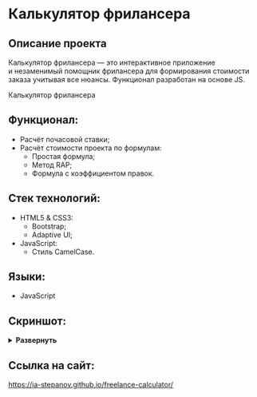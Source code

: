 # Калькулятор фрилансера

## Описание проекта
Калькулятор фрилансера — это интерактивное приложение и незаменимый помощник фрилансера для формирования стоимости заказа учитывая все нюансы. Функционал разработан на основе JS.

Калькулятор фрилансера

## Функционал:
- Расчёт почасовой ставки;
- Расчёт стоимости проекта по формулам:
  - Простая формула;
  - Метод RAP;
  - Формула с коэффициентом правок.

## Стек технологий:
- HTML5 & CSS3:
  - Bootstrap;
  - Adaptive UI;
- JavaScript:
  - Стиль CamelCase.

## Языки:
- JavaScript

## Скриншот:
<details><summary><b>Развернуть</b></summary>

[![freelance-calculator](https://user-images.githubusercontent.com/86494748/185760261-a60fa776-ffe0-4b9e-80e3-c9baac0ded6e.jpg)](https://ia-stepanov.github.io/freelance-calculator/)
[![freelance-calculator](https://user-images.githubusercontent.com/86494748/185760262-6bb6275e-9b8a-4596-b3e6-4a23c20a0aac.jpg)](https://ia-stepanov.github.io/freelance-calculator/)
[![freelance-calculator](https://user-images.githubusercontent.com/86494748/185760264-5945ceda-9a13-47a5-a9c8-a4e0204f3d22.jpg)](https://ia-stepanov.github.io/freelance-calculator/)
[![freelance-calculator](https://user-images.githubusercontent.com/86494748/185760265-1e7690bc-f68f-442e-85e7-a3198d59e651.jpg)](https://ia-stepanov.github.io/freelance-calculator/)

</details>

## Ссылка на сайт:
https://ia-stepanov.github.io/freelance-calculator/